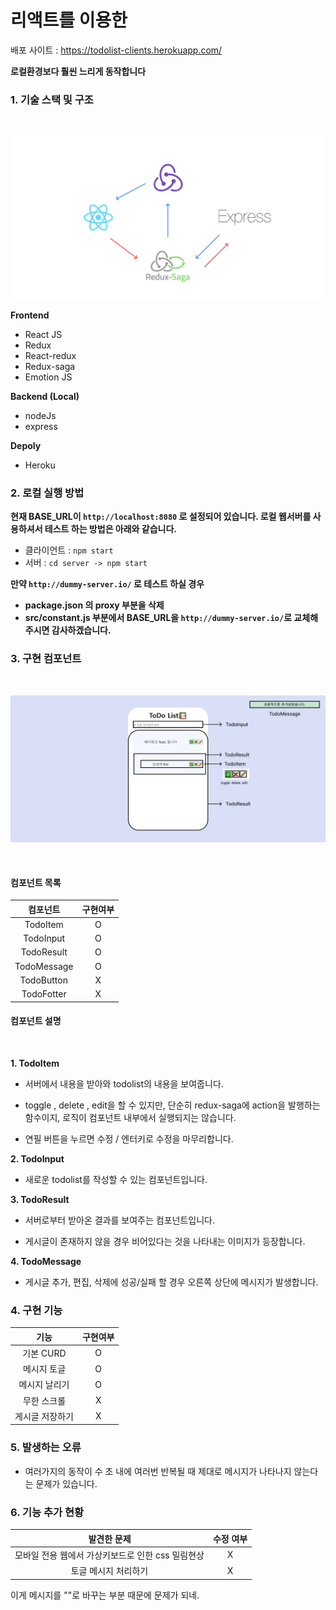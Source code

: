 # 리액트를 이용한 

배포 사이트 : https://todolist-clients.herokuapp.com/

**로컬환경보다 훨씬 느리게 동작합니다**

### 1. 기술 스택 및 구조

<br>

![구조](/doc/structure.png)

**Frontend**

- React JS
- Redux
- React-redux
- Redux-saga
- Emotion JS

**Backend (Local)**

- nodeJs
- express

**Depoly**

- Heroku

### 2. 로컬 실행 방법

**현재 BASE_URL이 `http://localhost:8080` 로 설정되어 있습니다. 로컬 웹서버를 사용하셔서 테스트 하는 방법은 아래와 같습니다.**

- 클라이언트 : `npm start`
- 서버 : `cd server -> npm start`

**만약 `http://dummy-server.io/` 로 테스트 하실 경우**

- **package.json 의 proxy 부분을 삭제**
- **src/constant.js 부분에서 BASE_URL을 `http://dummy-server.io/`로 교체해주시면 감사하겠습니다.**

### 3. 구현 컴포넌트

<br/>

![컴포넌트 이미지](doc/Component.png)

<br/>

#### **컴포넌트 목록**

|  컴포넌트   | 구현여부 |
| :---------: | :------: |
|  TodoItem   |    O     |
|  TodoInput  |    O     |
| TodoResult  |    O     |
| TodoMessage |    O     |
| TodoButton  |    X     |
| TodoFotter  |    X     |

#### **컴포넌트 설명**

<br>

**1. TodoItem**

- 서버에서 내용을 받아와 todolist의 내용을 보여줍니다.
- toggle , delete , edit을 할 수 있지만, 단순히 redux-saga에 action을 발행하는 함수이지, 로직이 컴포넌트 내부에서 실행되지는 않습니다.

- 연필 버튼을 누르면 수정 / 엔터키로 수정을 마무리합니다.

**2. TodoInput**

- 새로운 todolist를 작성할 수 있는 컴포넌트입니다.

**3. TodoResult**

- 서버로부터 받아온 결과를 보여주는 컴포넌트입니다.

- 게시글이 존재하지 않을 경우 비어있다는 것을 나타내는 이미지가 등장합니다.

**4. TodoMessage**

- 게시글 추가, 편집, 삭제에 성공/실패 할 경우 오른쪽 상단에 메시지가 발생합니다.

### 4. 구현 기능

|      기능       | 구현여부 |
| :-------------: | :------: |
|    기본 CURD    |    O     |
|   메시지 토글   |    O     |
|  메시지 날리기  |    O     |
|   무한 스크롤   |    X     |
| 게시글 저장하기 |    X     |

### 5. 발생하는 오류

- 여러가지의 동작이 수 초 내에 여러번 반복될 때 제대로 메시지가 나타나지 않는다는 문제가 있습니다.

### 6. 기능 추가 현황

|                    발견한 문제                    | 수정 여부 |
| :-----------------------------------------------: | :-------: |
| 모바일 전용 웹에서 가상키보드로 인한 css 밀림현상 |     X     |
|               토글 메시지 처리하기                |     X     |

이게 메시지를 ""로 바꾸는 부분 때문에 문제가 되네.
